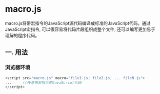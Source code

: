 # macro.js
macro.js将带宏指令的JavaScript源代码编译成标准的JavaScript代码。通过JavaScript宏指令, 可以很容易将代码片段组织成整个文件, 还可以编写更加易于理解的程序代码。  

## 一. 用法
### 浏览器环境

```javascript
<script src="macro.js" macro="file1.js; file2.js; ... fileN.js">
...     //任意带宏指令的JavaScript代码
</script>
```
